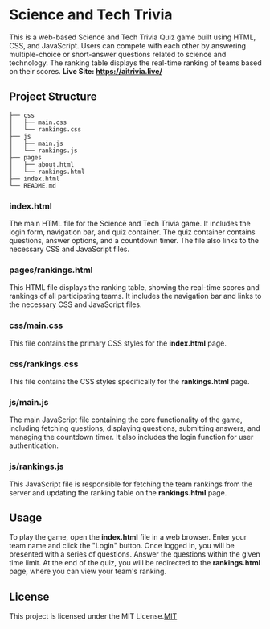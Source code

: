 # Science and Tech Trivia

This is a web-based Science and Tech Trivia Quiz game built using HTML, CSS, and JavaScript. Users can compete with each other by answering multiple-choice or short-answer questions related to science and technology. The ranking table displays the real-time ranking of teams based on their scores. **Live Site: https://aitrivia.live/**

## Project Structure

```
├── css
│   ├── main.css
│   └── rankings.css
├── js
│   ├── main.js
│   └── rankings.js
├── pages
│   ├── about.html
│   └── rankings.html
├── index.html
└── README.md
```
### <b>index.html</b>
The main HTML file for the Science and Tech Trivia game. It includes the login form, navigation bar, and quiz container. The quiz container contains questions, answer options, and a countdown timer. The file also links to the necessary CSS and JavaScript files.

### <b>pages/rankings.html</b>
This HTML file displays the ranking table, showing the real-time scores and rankings of all participating teams. It includes the navigation bar and links to the necessary CSS and JavaScript files.

### <b>css/main.css</b>
This file contains the primary CSS styles for the <b>index.html</b> page.

### <b>css/rankings.css</b>
This file contains the CSS styles specifically for the <b>rankings.html</b> page.

### <b>js/main.js</b>
The main JavaScript file containing the core functionality of the game, including fetching questions, displaying questions, submitting answers, and managing the countdown timer. It also includes the login function for user authentication.

### <b>js/rankings.js</b>
This JavaScript file is responsible for fetching the team rankings from the server and updating the ranking table on the <b>rankings.html</b> page.

## Usage

To play the game, open the <b>index.html</b> file in a web browser. Enter your team name and click the "Login" button. Once logged in, you will be presented with a series of questions. Answer the questions within the given time limit. At the end of the quiz, you will be redirected to the <b>rankings.html</b> page, where you can view your team's ranking.

## License
This project is licensed under the MIT License.[MIT](https://choosealicense.com/licenses/mit/)
